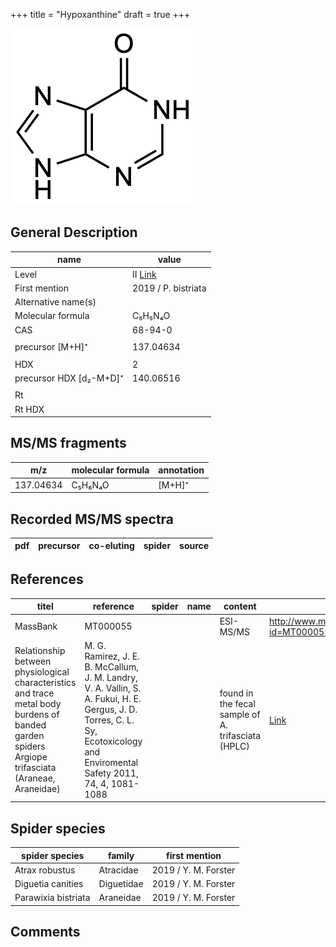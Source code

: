 +++
title = "Hypoxanthine"
draft = true
+++

![](/img/Hypoxanthine.png)

## General Description

| name                    | value               |
|-------------------------|---------------------|
| Level                   | II [Link](http://massbank.jp/RecordDisplay.jsp?id=MT000055)                  |
| First mention           | 2019 / P. bistriata |
| Alternative name(s)     |                     |
| Molecular formula       | C₅H₅N₄O             |
| CAS                     | 68-94-0             |
|                         |                     |
| precursor [M+H]⁺        | 137.04634           |
|                         |                     |
| HDX                     | 2                   |
| precursor HDX [d₂-M+D]⁺ | 140.06516           |
|                         |                     |
| Rt                      |                     |
| Rt HDX                  |                     |

## MS/MS fragments

| m/z       | molecular formula | annotation |
|-----------|-------------------|------------|
| 137.04634 | C₅H₆N₄O           | [M+H]⁺     |

## Recorded MS/MS spectra

| pdf | precursor | co-eluting | spider                    | source                                 |
|-----|-----------|------------|---------------------------|----------------------------------------|

## References

| titel                                                                                                                                             | reference                                                                                                                                                                     | spider | name | content                                            | link                                                 |
|---------------------------------------------------------------------------------------------------------------------------------------------------|-------------------------------------------------------------------------------------------------------------------------------------------------------------------------------|--------|------|----------------------------------------------------|------------------------------------------------------|
| MassBank                                                                                                                                          | MT000055                                                                                                                                                                      |        |      | ESI-MS/MS                                          | http://www.massbank.jp/RecordDisplay.jsp?id=MT000055 |
| Relationship between physiological characteristics and trace metal body burdens of banded garden spiders Argiope trifasciata (Araneae, Araneidae) | M. G. Ramirez, J. E. B. McCallum, J. M. Landry, V. A. Vallin, S. A. Fukui, H. E. Gergus, J. D. Torres, C. L. Sy, Ecotoxicology and Enviromental Safety 2011, 74, 4, 1081-1088 |        |      | found in the fecal sample of A. trifasciata (HPLC) | [Link](https://doi.org/10.1016/j.ecoenv.2011.02.003)         |

## Spider species

| spider species      | family     | first mention        |
|---------------------|------------|----------------------|
| Atrax robustus      | Atracidae  | 2019 / Y. M. Forster |
| Diguetia canities   | Diguetidae | 2019 / Y. M. Forster |
| Parawixia bistriata | Araneidae  | 2019 / Y. M. Forster |

## Comments